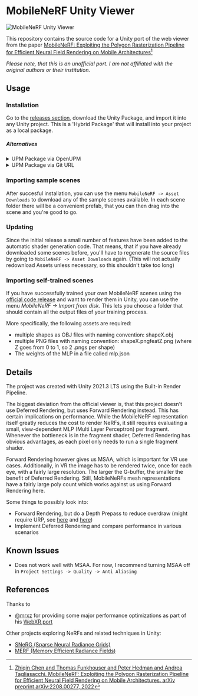 # MobileNeRF Unity Viewer

![MobileNeRF Unity Viewer](https://user-images.githubusercontent.com/26555424/230574173-4f6ed62e-2c58-4b90-a350-378df73b97c8.gif)

This repository contains the source code for a Unity port of the web viewer from the paper [MobileNeRF: Exploiting the Polygon Rasterization Pipeline for Efficient Neural Field Rendering on Mobile Architectures](https://mobile-nerf.github.io/)[^1]

*Please note, that this is an unofficial port. I am not affiliated with the original authors or their institution.*

## Usage

### Installation

Go to the [releases section](https://github.com/julienkay/MobileNeRF-Unity-Viewer/releases/latest), download the Unity Package, and import it into any Unity project. This is a 'Hybrid Package' that will install into your project as a local package.

##### Alternatives

<details>
  <summary> UPM Package via OpenUPM </summary>
  
  In `Edit -> Project Settings -> Package Manager`, add a new scoped registry:

    Name: Doji
    URL: https://package.openupm.com
    Scope(s): com.doji
 
  In the Package Manager install 'com.doji.mobilenerf either by name or via `Package Manager -> My Registries`
</details>

<details>
  <summary> UPM Package via Git URL </summary>
  
  In `Package Manager -> Add package from git URL...` paste `https://github.com/julienkay/MobileNeRF-Unity-Viewer.git` [as described here](https://docs.unity3d.com/Manual/upm-ui-giturl)
</details>

### Importing sample scenes

After succesful installation, you can use the menu `MobileNeRF -> Asset Downloads` to download any of the sample scenes available.
In each scene folder there will be a convenient prefab, that you can then drag into the scene and you're good to go.

### Updating

Since the initial release a small number of features have been added to the automatic shader generation code.
That means, that if you have already downloaded some scenes before, you'll have to regenerate the source files by going to `MobileNeRF -> Asset Downloads` again.
(This will not actually redownload Assets unless necessary, so this shouldn't take too long)

### Importing self-trained scenes

If you have successfully trained your own MobileNeRF scenes using the [official code release](https://github.com/google-research/jax3d/tree/main/jax3d/projects/mobilenerf) and want to render them in Unity, you can use the menu *MobileNeRF -> Import from disk*.
This lets you choose a folder that should contain all the output files of your training process.

More specifically, the following assets are required:
- multiple shapes as OBJ files with naming convention: shapeX.obj
- multiple PNG files with naming convention: shapeX.pngfeatZ.png (where Z goes from 0 to 1, so 2 .pngs per shape)
- The weights of the MLP in a file called mlp.json

## Details

The project was created with Unity 2021.3 LTS using the Built-in Render Pipeline.

The biggest deviation from the official viewer is, that this project doesn't use Deferred Rendering, but uses Forward Rendering instead.
This has certain implications on performance.
While the MobileNeRF representation itself greatly reduces the cost to render NeRFs, it still requires evaluating a small, view-dependent MLP (Multi Layer Perceptron) per fragment. Whenever the bottleneck is in the fragment shader, Deferred Rendering has obvious advantages, as each pixel only needs to run a single fragment shader. 

Forward Rendering however gives us MSAA, which is important for VR use cases. Additionally, in VR the image has to be rendered twice, once for each eye, with a fairly large resolution. The larger the G-buffer, the smaller the benefit of Deferred Rendering. Still, MobileNeRFs mesh representations have a fairly large poly count which works against us using Forward Rendering here. 

Some things to possibly look into:
* Forward Rendering, but do a Depth Prepass to reduce overdraw (might require URP, see [here](https://forum.unity.com/threads/need-clarification-on-urps-use-of-the-depth-prepass.1004577/) and [here](https://gist.github.com/aras-p/5e3aa6f81c543ca74e3ae296c72ffcaf))
* Implement Deferred Rendering and compare performance in various scenarios

## Known Issues

- Does not work well with MSAA. For now, I recommend turning MSAA off in `Project Settings -> Quality -> Anti Aliasing`

## References

Thanks to

- [@mrxz](https://github.com/mrxz) for providing some major performance optimizations as part of his [WebXR port](https://github.com/mrxz/mobilenerf-viewer-webxr)

Other projects exploring NeRFs and related techniques in Unity:
- [SNeRG (Sparse Neural Radiance Grids)](https://github.com/julienkay/SNeRG-Unity-Viewer)
- [MERF (Memory Efficient Radiance Fields)](https://github.com/julienkay/MERF-Unity-Viewer)

[^1]: [Zhiqin Chen and Thomas Funkhouser and Peter Hedman and Andrea Tagliasacchi. MobileNeRF: Exploiting the Polygon Rasterization Pipeline for Efficient Neural Field Rendering on Mobile Architectures. arXiv preprint arXiv:2208.00277, 2022](https://mobile-nerf.github.io/)
